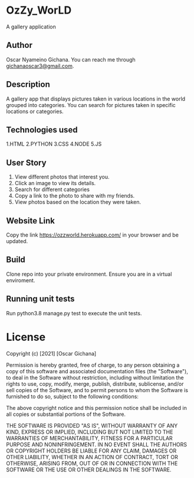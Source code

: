 # OzZy_WorLD

A gallery application

## Author

Oscar Nyameino Gichana. You can reach me through gichanaoscar3@gmail.com.

## Description

A gallery app that displays pictures taken in various locations in the world grouped into categories. You can search for pictures taken in specific locations or categories.

## Technologies used

1.HTML 2.PYTHON 3.CSS 4.NODE 5.JS

## User Story

1. View different photos that interest you.
2. Click an image to view its details.
3. Search for different categories
4. Copy a link to the photo to share with my friends.
5. View photos based on the location they were taken.

## Website Link

Copy the link https://ozzworld.herokuapp.com/ in your browser and be updated.


## Build

Clone repo into your private environment. Ensure you are in a virtual enviroment.

## Running unit tests

Run python3.8 manage.py test to execute the unit tests.




# License

Copyright (c) [2021] [Oscar Gichana]

Permission is hereby granted, free of charge, to any person obtaining a copy of this software and associated documentation files (the "Software"), to deal in the Software without restriction, including without limitation the rights to use, copy, modify, merge, publish, distribute, sublicense, and/or sell copies of the Software, and to permit persons to whom the Software is furnished to do so, subject to the following conditions:

The above copyright notice and this permission notice shall be included in all copies or substantial portions of the Software.

THE SOFTWARE IS PROVIDED "AS IS", WITHOUT WARRANTY OF ANY KIND, EXPRESS OR IMPLIED, INCLUDING BUT NOT LIMITED TO THE WARRANTIES OF MERCHANTABILITY, FITNESS FOR A PARTICULAR PURPOSE AND NONINFRINGEMENT. IN NO EVENT SHALL THE AUTHORS OR COPYRIGHT HOLDERS BE LIABLE FOR ANY CLAIM, DAMAGES OR OTHER LIABILITY, WHETHER IN AN ACTION OF CONTRACT, TORT OR OTHERWISE, ARISING FROM, OUT OF OR IN CONNECTION WITH THE SOFTWARE OR THE USE OR OTHER DEALINGS IN THE SOFTWARE.
